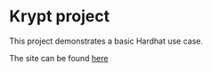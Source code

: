 # Krypt project

This project demonstrates a basic Hardhat use case. 

The site can be found [here](www.beta.weihung.tech)

